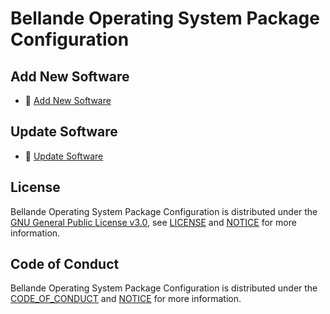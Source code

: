 # Bellande Operating System Package Configuration
 
## Add New Software
- 🚀 [Add New Software](https://github.com/Architecture-Mechanism/bellande_operating_system_package_configuration/issues/new?assignees=&labels=&projects=&template=add-new-software.md&title=)

## Update Software
- 👥 [Update Software](https://github.com/Architecture-Mechanism/bellande_operating_system_package_configuration/issues/new?assignees=&labels=&projects=&template=update-software.md&title=)

## License
Bellande Operating System Package Configuration is distributed under the [GNU General Public License v3.0](https://www.gnu.org/licenses/gpl-3.0.en.html), see [LICENSE](https://github.com/Architecture-Mechanism/bellronos_package_manager/blob/main/LICENSE) and [NOTICE](https://github.com/Architecture-Mechanism/bellronos_package_manager/blob/main/LICENSE) for more information.

## Code of Conduct
Bellande Operating System Package Configuration is distributed under the [CODE_OF_CONDUCT](https://github.com/Architecture-Mechanism/bellronos_package_manager/blob/main/CODE_OF_CONDUCT.md) and [NOTICE](https://github.com/Architecture-Mechanism/bellronos_package_manager/blob/main/CODE_OF_CONDUCT.md) for more information.
